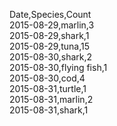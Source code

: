 Date,Species,Count  
2015-08-29,marlin,3  
2015-08-29,shark,1  
2015-08-29,tuna,15  
2015-08-30,shark,2  
2015-08-30,flying fish,1  
2015-08-30,cod,4  
2015-08-31,turtle,1  
2015-08-31,marlin,2  
2015-08-31,shark,1  
